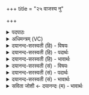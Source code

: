 +++
title = "२५ वाजस्य नु"

+++
<details><summary>पदपाठः</summary>

वाज॑स्य। नु। प्र॒स॒व इति॑ प्रऽस॒वः। आ। ब॒भू॒व॒। इ॒मा। च॒। विश्वा॑। भुव॑नानि। स॒र्वतः॑। सने॑मि। राजा॑। परि॑। या॒ति॒। वि॒द्वान्। प्र॒जामिति॑ प्र॒ऽजाम्। पुष्टि॑म्। व॒र्धय॑मानः। अ॒स्मेऽइत्य॒स्मे। स्वाहा॑। २५।
</details>

<details><summary>अधिमन्त्रम् (VC)</summary>

- प्रजापतिर्देवता
- वसिष्ठ ऋषिः
- स्वराट् त्रिष्टुप्
- धैवतः
</details>

<details><summary>दयानन्द-सरस्वती (हि) - विषयः</summary>

फिर राजा कैसा हो, इस विषय का उपदेश अगले मन्त्र में किया है ॥
</details>

<details><summary>दयानन्द-सरस्वती (हि) - पदार्थः</summary>

पदार्थान्वयभाषाः -  जो (वाजस्य) वेदादि शास्त्रों से उत्पन्न बोध को (स्वाहा) सत्यनीति से (प्रसवः) प्राप्त होकर (विद्वान्) सम्पूर्ण विद्या को जाननेवाला पुरुष (आ) अच्छे प्रकार (बभूव) होवे (च) और (इमा) इन (विश्वा) सब (भुवनानि) माण्डलिक राजनिवास स्थानों और (सनेमि) सनातन नियम धर्मसहित वर्त्तमान (प्रजाम्) पालने योग्य प्रजाओं को (पुष्टिम्) पोषण (नु) शीघ्र (वर्धयमानः) बढ़ाता हुआ (परि) सब ओर से (याति) प्राप्त होता है, वह (अस्मे) हम लोगों का राजा होवे ॥२५॥
</details>

<details><summary>दयानन्द-सरस्वती (हि) - भावार्थः</summary>

भावार्थभाषाः -  ईश्वर सब को उपदेश करता है कि हे मनुष्य लोगो ! तुम जो प्रशंसित गुण, कर्म, स्वभाववाला, राज्य की रक्षा में समर्थ हो, उसको सभाध्यक्ष करके आप्तनीति से चक्रवर्त्ती राज्य करो ॥२५॥
</details>

<details><summary>दयानन्द-सरस्वती (सं) - विषयः</summary>

पुना राजा कीदृशो भवेदित्याह ॥
</details>

<details><summary>दयानन्द-सरस्वती (सं) - पदार्थः</summary>

पदार्थान्वयभाषाः -  यो वाजस्य स्वाहा प्रसवो विद्वानाबभूवेमा विश्वा भुवनानि सनेमि च प्रजां पुष्टिं नु वर्धयमानः परियाति सो अस्मे राजा भवतु ॥२५॥
</details>

<details><summary>दयानन्द-सरस्वती (सं) - भावार्थः</summary>

भावार्थभाषाः -  ईश्वरोऽभिवदति−हे मनुष्या ! यूयं प्रशंसितगुणकर्मस्वभावो राज्यं रक्षितुं समर्थो भवेत् तं सभाध्यक्षं कृत्वाऽऽप्तनीत्या साम्राज्यं कुरुतेति ॥२५॥
</details>

<details><summary>सविता जोशी ← दयानन्दः (म) - भावार्थः</summary>

भावार्थभाषाः -  ईश्वर माणसांना उपदेश करतो की ज्याचा गुण, कर्म, स्वभाव राज्यरक्षणासाठी योग्य असेल त्याला राजा करून विद्वानांच्या नीतीनुसार चक्रवर्ती राज्य भोगा.
</details>